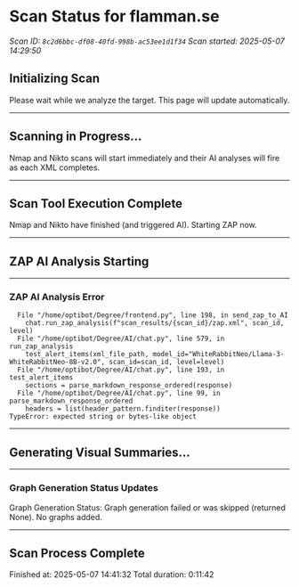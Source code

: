 # Scan Status for flamman.se

*Scan ID: `8c2d6bbc-df08-40fd-998b-ac53ee1d1f34`*
*Scan started: 2025-05-07 14:29:50*

## Initializing Scan

Please wait while we analyze the target. This page will update automatically.

---

## Scanning in Progress...

Nmap and Nikto scans will start immediately and their AI analyses will fire as each XML completes.

---

## Scan Tool Execution Complete

Nmap and Nikto have finished (and triggered AI). Starting ZAP now.

---

## ZAP AI Analysis Starting

---

### ZAP AI Analysis Error

```Traceback (most recent call last):
  File "/home/optibot/Degree/frontend.py", line 198, in send_zap_to_AI
    chat.run_zap_analysis(f"scan_results/{scan_id}/zap.xml", scan_id, level)
  File "/home/optibot/Degree/AI/chat.py", line 579, in run_zap_analysis
    test_alert_items(xml_file_path, model_id="WhiteRabbitNeo/Llama-3-WhiteRabbitNeo-8B-v2.0", scan_id=scan_id, level=level)
  File "/home/optibot/Degree/AI/chat.py", line 193, in test_alert_items
    sections = parse_markdown_response_ordered(response)
  File "/home/optibot/Degree/AI/chat.py", line 99, in parse_markdown_response_ordered
    headers = list(header_pattern.finditer(response))
TypeError: expected string or bytes-like object
```

---

## Generating Visual Summaries...

---

### Graph Generation Status Updates

Graph Generation Status: Graph generation failed or was skipped (returned None). No graphs added.

---

## Scan Process Complete

Finished at: 2025-05-07 14:41:32
Total duration: 0:11:42

